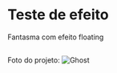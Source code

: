 # Teste de efeito
Fantasma com efeito floating 
## 


Foto do projeto:
![Ghost](https://user-images.githubusercontent.com/100447560/174842077-af4bb4c5-82f6-4ccb-8c61-1da172490c0c.png)
